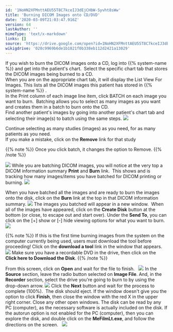 ```yaml
---
id: '1NoHN2XFMnttAEU55T8C7kceIJ3dEjCHbW-Syvht8sWw'
title: 'Burning DICOM Images onto CD/DVD'
date: '2020-03-09T21:03:47.916Z'
version: 64
lastAuthor: ''
mimeType: 'text/x-markdown'
links: []
source: 'https://drive.google.com/open?id=1NoHN2XFMnttAEU55T8C7kceIJ3dEjCHbW-Syvht8sWw'
wikigdrive: '028c9969b6de1b1821f0b338eb112d2421a13029'
---
```

If you wish to burn the DICOM images onto a CD, log into {{% system-name %}} and get into the patient's chart.  Select the specific chart tab that stores the DICOM images being burned to a CD.  
When you are on the appropriate chart tab, it will display the List View For Images. This lists all the DICOM images this patient has stored in {{% system-name %}} .    
In the Print column of each image line item, click BATCH on each image you want to burn.  Batching allows you to select as many images as you want and creates them in a batch to burn onto the CD.  
Find another patient's images by going into another patient's chart tab and selecting their image(s) to batch using the same steps.
![](../burning-dicom-images-onto-cd-dvd.assets/de7d1b36b0af445f2f28c4c1188c5836.png)

Continue selecting as many studies (images) as you need, for as many patients as you need.  
If you make a mistake, click on the **Remove** link for that study

{{% note %}}
Once you click batch, it changes the option to Remove.
{{% /note %}}

![](../burning-dicom-images-onto-cd-dvd.assets/e2b75118651c0199cf19b05addfa62cd.png)
While you are batching DICOM images, you will notice at the very top a DICOM information summary **Print** and **Burn** link.  This shows and is tracking how many images/items you have batched for DICOM printing or burning.
![](../burning-dicom-images-onto-cd-dvd.assets/a9c82031f46d20bf190a801a61afd7e4.png)

When you have batched all the images and are ready to burn the images onto the disk, click on the **Burn** link at the top in that DICOM information summary.
![](../burning-dicom-images-onto-cd-dvd.assets/8e8edaa0b573485fb3df0511718d6345.png)
The images you batched will appear in a new window.  When all of the images have appeared, click on the **Create Disk** button at the bottom (or close, to escape out and start over). Under the **Send To**, you can click on the [+] show or [-] hide viewing options for what you want to burn.
![](../burning-dicom-images-onto-cd-dvd.assets/e6ed2905931f0afc7df43074c071b7d6.png)

{{% note %}}
If this is the first time burning images from the system on the computer currently being used, users must download the tool before proceeding!
Click on the **download a tool** link in the window that appears.
![](../burning-dicom-images-onto-cd-dvd.assets/5d5ada9c8f467c92057d343639f66aa8.png)
Make sure you have a recordable DVD in the drive, then click on the **Click here to Download the Disk**.
{{% /note %}}

From this screen, click on **Open** and wait for the file to finish.  
![](../burning-dicom-images-onto-cd-dvd.assets/703a1862a9a118fbe317055ee70e3f2e.png)
In the **Source** section, leave the radio button selected on **Image File**.
And, in the **Recorder** section, select the drive you're going to burn to by using the drop-down arrow.
![](../burning-dicom-images-onto-cd-dvd.assets/9cae2c5d00bd0b859f0dffeac095ab96.png)
Click the **Next** button and wait for the process to complete (100%).  The disk should eject.
If the window doesn't give you the option to click **Finish**, then close the window with the red X in the upper right corner.
Close any other open windows.
The disk can be read by any PC (computer), as the necessary software is actually included on the disk.
If the autorun option is not enabled for the PC (computer), then you can explore the disk, and double click on the **MeFilmLt.exe**, and follow the directions on the screen.  
![](../burning-dicom-images-onto-cd-dvd.assets/4a745f5350b9b4fdfa8e13a12e0fc1e7.png)

